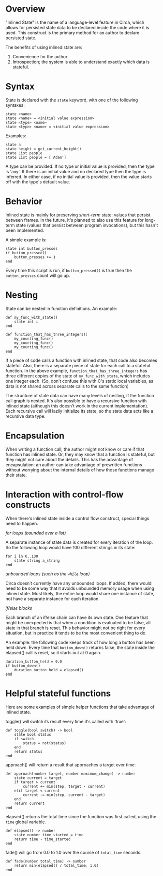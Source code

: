 
# Overview #

"Inlined State" is the name of a language-level feature in Circa, which allows for persisted state
data to be declared inside the code where it is used. This construct is the primary method for
an author to declare persisted state.

The benefits of using inlined state are:

1. Convenience for the author
2. Introspection; the system is able to understand exactly which data is stateful.

# Syntax #

State is declared with the `state` keyword, with one of the following syntaxes:

    state <name>
    state <name> = <initial value expression>
    state <type> <name>
    state <type> <name> = <initial value expression>

Examples:

    state a
    state height = get_current_height()
    state List people
    state List people = ['Adam']

A type can be provided. If no type or initial value is provided, then the type is 'any'. If there
is an initial value and no declared type then the type is inferred. In either case, if no initial
value is provided, then the value starts off with the type's default value.

# Behavior #

Inlined state is mainly for preserving *short-term* state: values that persist between
frames. In the future, it's planned to also use this feature for long-term state
(values that persist
between program invocations), but this hasn't been implemented.

A simple example is:

    state int button_presses
    if button_pressed()
        button_presses += 1
    end

Every time this script is run, if `button_pressed()` is true then the `button_presses` count will go up.

# Nesting #

State can be nested in function definitions. An example:

    def my_func_with_state()
        state int i
    end

    def function_that_has_three_integers()
        my_counting_func()
        my_counting_func()
        my_counting_func()
    end

If a piece of code calls a function with inlined state, that code also becomes stateful. Also,
there is a separate piece of state for each call to a stateful function. In the above example,
`function_that_has_three_integers` has three different copies of the state of `my_func_with_state`,
which includes one integer each. (So, don't confuse this with C's static local variables, as
data is not shared across separate calls to the same function)

The structure of state data can have many levels of nesting, if the function call graph is nested.
It's also possible to have a recursive function with inlined state (although this doesn't
work in the current implementation). Each recursive call will lazily initialize its state,
so the state data acts like a recursive data type.

# Encapsulation #

When writing a function call, the author might not know or care if that function
has inlined state. Or, they may know that a function is stateful, but they
might not care about the details. This has the advantage of encapsulation: an author can take
advantage of prewritten functions without worrying about the internal details of how those
functions manage their state.

# Interaction with control-flow constructs #

When there's inlined state inside a control flow construct, special things need to happen.

*for loops (bounded over a list)*

A separate instance of state data is created for every iteration of the loop.
So the following loop would have 100 different strings in its state:

    for i in 0..100
        state string a_string
    end

*unbounded loops (such as the `while` loop)*

Circa doesn't currently have any unbounded loops. If added, there would need to be
some way that it avoids unbounded memory usage when using inlined state. Most likely,
the entire loop would share one instance of state, not have a separate instance for
each iteration.

*if/else blocks*

Each branch of an if/else chain can have its own state. One feature that might be unexpected
is that when a condition is evaluated to be
false, all state in that branch is reset. This behavior might not be right
for every situation, but in practice it tends to be the most convenient thing to do.

An example: the following code keeps track of how long a button has been held down. Every time
that `button_down()` returns false, the state inside the elapsed() call is reset, so it
starts out at 0 again.

    duration_button_held = 0.0
    if button_down()
        duration_button_held = elapsed()
    end

# Helpful stateful functions #

Here are some examples of simple helper functions that take advantage of inlined state.

toggle() will switch its result every time it's called with 'true':

    def toggle(bool switch) -> bool
        state bool status
        if switch
            status = not(status)
        end
        return status
    end

approach() will return a result that approaches a target over time:

    def approach(number target, number maximum_change) -> number
        state current = target
        if target > current
            current += min(step, target - current)
        elif target < current
            current -= min(step, current - target)
        end
        return current
    end

elapsed() returns the total time since the function was first called, using the `time`
global variable.

    def elapsed() -> number
        state number time_started = time
        return time - time_started
    end

fade() will go from 0.0 to 1.0 over the course of `total_time` seconds.

    def fade(number total_time) -> number
        return min(elapsed() / total_time, 1.0)
    end
